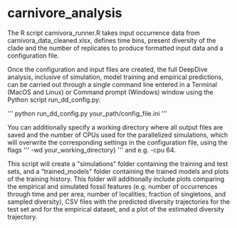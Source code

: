 # carnivore_analysis

The R script carnivora_runner.R takes input occurrence data from carnivora_data_cleaned.xlsx, defines time bins, present diversity of the clade and the number of replicates to produce formatted input data and a configuration file.

Once the configuration and input files are created, the full DeepDive analysis, inclusive of simulation, model training and empirical predictions, can be carried out through a single command line entered in a Terminal (MacOS and Linux) or Command prompt (Windows) window using the Python script run_dd_config.py:

'''
python run_dd_config.py your_path/config_file.ini
'''

You can additionally specify a working directory where all output files are saved and the number of CPUs used for the parallelized simulations, which will overwrite the corresponding settings in the configuration file, using the flags 
'''
-wd your\_working\_directory} 
'''
and e.g. -cpu 64. 

This script will create a "simulations" folder containing the training and test sets, and a "trained_models" folder containing the trained models and plots of the training history. This folder will additionally include plots comparing the empirical and simulated fossil features (e.g. number of occurrences through time and per area, number of localities, fraction of singletons, and sampled diversity), CSV files with the predicted diversity trajectories for the test set and for the empirical dataset, and a plot of the estimated diversity trajectory.
